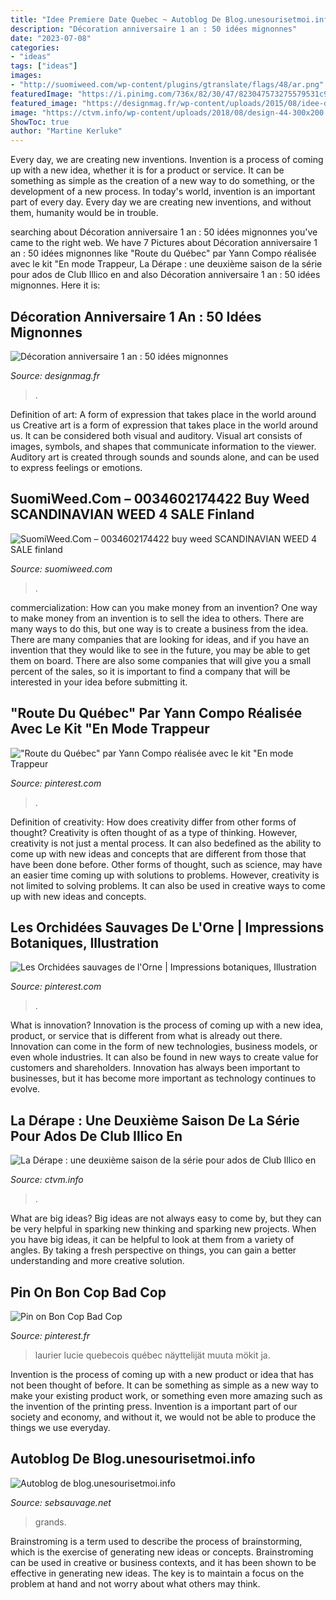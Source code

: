 ```yaml
---
title: "Idee Premiere Date Quebec ~ Autoblog De Blog.unesourisetmoi.info"
description: "Décoration anniversaire 1 an : 50 idées mignonnes"
date: "2023-07-08"
categories:
- "ideas"
tags: ["ideas"]
images:
- "http://suomiweed.com/wp-content/plugins/gtranslate/flags/48/ar.png"
featuredImage: "https://i.pinimg.com/736x/82/30/47/823047573275579531c93abea42c1fa8--botanical-illustration-botanical-prints.jpg"
featured_image: "https://designmag.fr/wp-content/uploads/2015/08/idee-deco-anniversaire-enfant-1-an.jpg"
image: "https://ctvm.info/wp-content/uploads/2018/08/design-44-300x200.png"
ShowToc: true
author: "Martine Kerluke"
---
```



Every day, we are creating new inventions.
Invention is a process of coming up with a new idea, whether it is for a product or service. It can be something as simple as the creation of a new way to do something, or the development of a new process. In today's world, invention is an important part of every day. Every day we are creating new inventions, and without them, humanity would be in trouble.

	

		
searching about Décoration anniversaire 1 an : 50 idées mignonnes you've came to the right web. We have 7 Pictures about Décoration anniversaire 1 an : 50 idées mignonnes like &quot;Route du Québec&quot; par Yann Compo réalisée avec le kit &quot;En mode Trappeur, La Dérape : une deuxième saison de la série pour ados de Club Illico en and also Décoration anniversaire 1 an : 50 idées mignonnes. Here it is:
		
    
## Décoration Anniversaire 1 An : 50 Idées Mignonnes

<img loading=lazy src="https://designmag.fr/wp-content/uploads/2015/08/idee-deco-anniversaire-enfant-1-an.jpg" onerror="this.onerror=null;this.src='https://tse3.mm.bing.net/th?id=OIP.yfjBSTvSUEb0JwadSRsh7QHaLH&amp;pid=15.1';" alt="Décoration anniversaire 1 an : 50 idées mignonnes">

_Source: designmag.fr_

>. 

	

Definition of art: A form of expression that takes place in the world around us
Creative art is a form of expression that takes place in the world around us. It can be considered both visual and auditory. Visual art consists of images, symbols, and shapes that communicate information to the viewer. Auditory art is created through sounds and sounds alone, and can be used to express feelings or emotions.

    
## SuomiWeed.Com – 0034602174422 Buy Weed SCANDINAVIAN WEED 4 SALE Finland

<img loading=lazy src="http://suomiweed.com/wp-content/plugins/gtranslate/flags/48/ar.png" onerror="this.onerror=null;this.src='https://tse2.mm.bing.net/th?id=OIP.mTdLMOnsvSJZAGqh7cB5jAAAAA&amp;pid=15.1';" alt="SuomiWeed.Com – 0034602174422 buy weed SCANDINAVIAN WEED 4 SALE finland">

_Source: suomiweed.com_

>. 

	

commercialization: How can you make money from an invention?
One way to make money from an invention is to sell the idea to others. There are many ways to do this, but one way is to create a business from the idea. There are many companies that are looking for ideas, and if you have an invention that they would like to see in the future, you may be able to get them on board. There are also some companies that will give you a small percent of the sales, so it is important to find a company that will be interested in your idea before submitting it.

    
## &quot;Route Du Québec&quot; Par Yann Compo Réalisée Avec Le Kit &quot;En Mode Trappeur

<img loading=lazy src="https://i.pinimg.com/originals/57/43/19/5743199363a610b51d2acca65f4359c8.jpg" onerror="this.onerror=null;this.src='https://tse4.mm.bing.net/th?id=OIP.iHBgAI63XAJzDE1IplOZ8AHaHa&amp;pid=15.1';" alt="&quot;Route du Québec&quot; par Yann Compo réalisée avec le kit &quot;En mode Trappeur">

_Source: pinterest.com_

>. 

	

Definition of creativity: How does creativity differ from other forms of thought?
Creativity is often thought of as a type of thinking. However, creativity is not just a mental process. It can also bedefined as the ability to come up with new ideas and concepts that are different from those that have been done before. Other forms of thought, such as science, may have an easier time coming up with solutions to problems. However, creativity is not limited to solving problems. It can also be used in creative ways to come up with new ideas and concepts.

    
## Les Orchidées Sauvages De L&#039;Orne | Impressions Botaniques, Illustration

<img loading=lazy src="https://i.pinimg.com/736x/82/30/47/823047573275579531c93abea42c1fa8--botanical-illustration-botanical-prints.jpg" onerror="this.onerror=null;this.src='https://tse4.mm.bing.net/th?id=OIP.mnljKdkKTOnIFoCLpTH57wAAAA&amp;pid=15.1';" alt="Les Orchidées sauvages de l&#039;Orne | Impressions botaniques, Illustration">

_Source: pinterest.com_

>. 

	

What is innovation?
Innovation is the process of coming up with a new idea, product, or service that is different from what is already out there. Innovation can come in the form of new technologies, business models, or even whole industries. It can also be found in new ways to create value for customers and shareholders. Innovation has always been important to businesses, but it has become more important as technology continues to evolve.

    
## La Dérape : Une Deuxième Saison De La Série Pour Ados De Club Illico En

<img loading=lazy src="https://ctvm.info/wp-content/uploads/2018/08/design-44-300x200.png" onerror="this.onerror=null;this.src='https://tse2.mm.bing.net/th?id=OIP.jYeqP03RTzzuaQbeQl62uQAAAA&amp;pid=15.1';" alt="La Dérape : une deuxième saison de la série pour ados de Club Illico en">

_Source: ctvm.info_

>. 

	

What are big ideas?
Big ideas are not always easy to come by, but they can be very helpful in sparking new thinking and sparking new projects. When you have big ideas, it can be helpful to look at them from a variety of angles. By taking a fresh perspective on things, you can gain a better understanding and more creative solution.

    
## Pin On Bon Cop Bad Cop

<img loading=lazy src="https://i.pinimg.com/originals/e4/20/98/e42098f4fd56004b75f807d2ba54f523.jpg" onerror="this.onerror=null;this.src='https://tse2.mm.bing.net/th?id=OIP.o8WSDRm3n7yhVaEQwffi8wAAAA&amp;pid=15.1';" alt="Pin on Bon Cop Bad Cop">

_Source: pinterest.fr_

>laurier lucie quebecois québec näyttelijät muuta mökit ja. 

	

Invention is the process of coming up with a new product or idea that has not been thought of before. It can be something as simple as a new way to make your existing product work, or something even more amazing such as the invention of the printing press. Invention is a important part of our society and economy, and without it, we would not be able to produce the things we use everyday.

    
## Autoblog De Blog.unesourisetmoi.info

<img loading=lazy src="https://longuetraine.fr/data/medias/1473/google-plus-souvenir.jpg" onerror="this.onerror=null;this.src='https://tse1.mm.bing.net/th?id=OIP.SB2aCp9TqYWjOC6Y_a7F-QHaE7&amp;pid=15.1';" alt="Autoblog de blog.unesourisetmoi.info">

_Source: sebsauvage.net_

>grands. 

	

Brainstroming is a term used to describe the process of brainstorming, which is the exercise of generating new ideas or concepts. Brainstroming can be used in creative or business contexts, and it has been shown to be effective in generating new ideas. The key is to maintain a focus on the problem at hand and not worry about what others may think.

